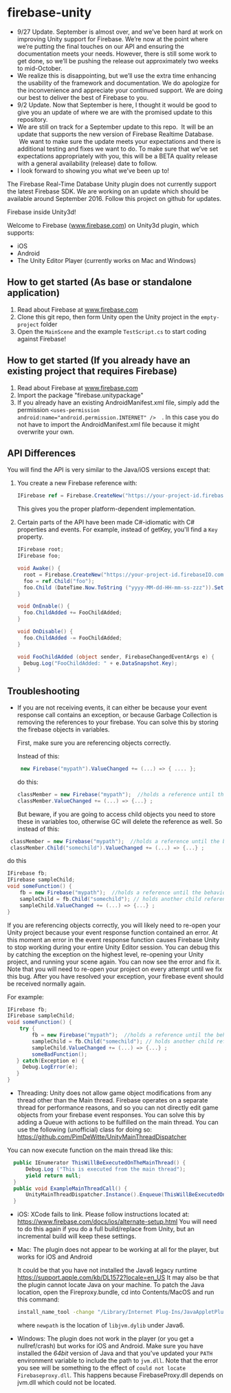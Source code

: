 # firebase-unity

* 9/27 Update. September is almost over, and we’ve been hard at work on improving Unity support for Firebase. We’re now at the point where we’re putting the final touches on our API and ensuring the documentation meets your needs.  However, there is still some work to get done, so we’ll be pushing the release out approximately two weeks to mid-October.
 * We realize this is disappointing, but we’ll use the extra time enhancing the usability of the framework and documentation. We do apologize for the inconvenience and appreciate your continued support. We are doing our best to deliver the best of Firebase to you.
* 9/2 Update. Now that September is here, I thought it would be good to give you an update of where we are with the promised update to this repository. 
 * We are still on track for a September update to this repo.  It will be an update that supports the new version of Firebase Realtime Database.  We want to make sure the update meets your expectations and there is additional testing and fixes we want to do. To make sure that we’ve set expectations appropriately with you, this will be a BETA quality release with a general availability (release) date to follow.
 * I look forward to showing you what we’ve been up to!

The Firebase Real-Time Database Unity plugin does not currently support the latest Firebase SDK.  We are working on an update which should be available around September 2016.  Follow this project on github for updates.

Firebase inside Unity3d!

Welcome to Firebase (www.firebase.com) on Unity3d plugin, which supports:
 * iOS
 * Android
 * The Unity Editor Player (currently works on Mac and Windows)

## How to get started (As base or standalone application)
 1. Read about Firebase at www.firebase.com
 2. Clone this git repo, then form Unity open the Unity project in the `empty-project` folder
 3. Open the `MainScene` and the example `TestScript.cs` to start coding against Firebase!

## How to get started (If you already have an existing project that requires Firebase)
1. Read about Firebase at www.firebase.com
2. Import the package "firebase.unitypackage"
3. If you already have an existing AndroidManifest.xml file, simply add the permission ``<uses-permission android:name="android.permission.INTERNET" />  ``. In this case you do not have to import the AndroidManifest.xml file because it might overwrite your own. 

## API Differences
You will find the API is very similar to the Java/iOS versions except that:
 1. You create a new Firebase reference with:
    ```C#
    IFirebase ref = Firebase.CreateNew("https://your-project-id.firebaseIO.com");
    ```
    
    This gives you the proper platform-dependent implementation.
 2. Certain parts of the API have been made C#-idiomatic with C# properties and events.
    For example, instead of getKey, you'll find a `Key` property.
    ```C#
    IFirebase root;
    IFirebase foo;

    void Awake() {
      root = Firebase.CreateNew("https://your-project-id.firebaseIO.com");
      foo = ref.Child("foo");
      foo.Child (DateTime.Now.ToString ("yyyy-MM-dd-HH-mm-ss-zzz")).SetValue ("Awake()");
    }

    void OnEnable() {
      foo.ChildAdded += FooChildAdded;
    }

    void OnDisable() {
      foo.ChildAdded -= FooChildAdded;
    }

    void FooChildAdded (object sender, FirebaseChangedEventArgs e) {
      Debug.Log("FooChildAdded: " + e.DataSnapshot.Key);
    }
    ```
   
## Troubleshooting
 * If you are not receiving events, it can either be because your event response call contains an exception, or because Garbage Collection is removing the references to your firebase. You can solve this by storing the firebase objects in variables. 
 
   First, make sure you are referencing objects correctly. 

   Instead of this:
   ```C#
    new Firebase("mypath").ValueChanged += (...) => { .... };
    ```

   do this:
   ```C#
   classMember = new Firebase("mypath");  //holds a reference until the behavior is released
   classMember.ValueChanged += (...) => {...} ;
   ```

   But beware, if you are going to access child objects you need to store these in variables too, otherwise GC will delete the reference as well. So instead of this:
  ```C#
   classMember = new Firebase("mypath");  //holds a reference until the behavior is released
   classMember.Child("somechild").ValueChanged += (...) => {...} ;
   ```

   do this

   ```C#
   IFirebase fb;
   IFirebase sampleChild;
   void someFunction() {
       fb = new Firebase("mypath");  //holds a reference until the behavior is released
       sampleChild = fb.Child("somechild"); // holds another child reference so GC doens't remove the reference to the child
       sampleChild.ValueChanged += (...) => {...} ;
   }
   ```

 If you are referencing objects correctly, you will likely need to re-open your Unity project because your event response function contained an error. At this moment an error in the event response function causes Firebase Unity to stop working during your entire Unity Editor session. You can debug this by catching the exception on the highest level, re-opening your Unity project, and running your scene again. You can now see the error and fix it. Note that you will need to re-open your project on every attempt until we fix this bug. After you have resolved your exception, your firebase event should be received normally again. 

 For example: 
   ```C#
   IFirebase fb;
   IFirebase sampleChild;
   void someFunction() {
       try {
           fb = new Firebase("mypath");  //holds a reference until the behavior is released
           sampleChild = fb.Child("somechild"); // holds another child reference so GC doens't remove the reference to the child
           sampleChild.ValueChanged += (...) => {...} ;
           someBadFunction();
      } catch(Exception e) {
        Debug.LogError(e);
      }
   }
   ```

 * Threading: Unity does not allow game object modifications from any thread other than the Main thread. Firebase operates on a separate thread for performance reasons, and so you can not directly edit game objects from your firebase event responses. You can solve this by adding a Queue with actions to be fulfilled on the main thread. You can use the following (unofficial) class for doing so: https://github.com/PimDeWitte/UnityMainThreadDispatcher


  You can now execute function on the main thread like this:

  ```C#
	public IEnumerator ThisWillBeExecutedOnTheMainThread() {
		Debug.Log ("This is executed from the main thread");
		yield return null;
	}
	public void ExampleMainThreadCall() {
		UnityMainThreadDispatcher.Instance().Enqueue(ThisWillBeExecutedOnTheMainThread()); 
	}
```


 * iOS: XCode fails to link.  Please follow instructions located at: https://www.firebase.com/docs/ios/alternate-setup.html  You will need to do this again if you do a full build/replace from Unity, but an incremental build will keep these settings.
 * Mac: The plugin does not appear to be working at all for the player, but works for iOS and Android<p/>
  It could be that you have not installed the Java6 legacy runtime https://support.apple.com/kb/DL1572?locale=en_US
  It may also be that the plugin cannot locate Java on your machine.  To patch the Java location, open
  the Fireproxy.bundle, cd into Contents/MacOS and run this command:
   ```bash
   install_name_tool -change "/Library/Internet Plug-Ins/JavaAppletPlugin.plugin/Contents/Home/lib/server/libjvm.dylib" << newpath >> FirebaseProxy
   ```

   where `newpath` is the location of `libjvm.dylib` under Java6.
 * Windows: The plugin does not work in the player (or you get a nullref/crash) but works for iOS and Android. Make sure you have installed the *64bit* version of Java and that you've updated your `PATH` environment variable to include the path to `jvm.dll`.  Note that the error you see will be something to the effect of `could not locate Firebaseproxy.dll`.  This happens because FirebaseProxy.dll depends on jvm.dll which could not be located.

